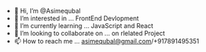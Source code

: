 - 👋 Hi, I’m @Asimequbal
- 👀 I’m interested in ... FrontEnd Devlopment
- 🌱 I’m currently learning ... JavaScript and React
- 💞️ I’m looking to collaborate on ... on rlelated Project
- 📫 How to reach me ... asimequbal@gmail.com/+917891495351

<!---
Asimequbal/Asimequbal is a ✨ special ✨ repository because its `README.md` (this file) appears on your GitHub profile.
You can click the Preview link to take a look at your changes.
--->
